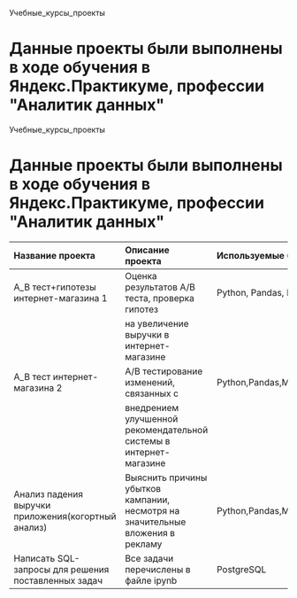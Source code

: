 Учебные_курсы_проекты
# Данные проекты были выполнены в ходе обучения в Яндекс.Практикуме, профессии "Аналитик данных"

 Учебные_курсы_проекты
# Данные проекты были выполнены в ходе обучения в Яндекс.Практикуме, профессии "Аналитик данных"

| Название проекта                                    |Описание проекта                                                               |Используемые библиотеки                   |                         
| :---                                                |:---                                                                           |:---                                      |
|A_B тест+гипотезы интернет-магазина 1                |Оценка результатов A/B теста, проверка гипотез                                 |Python, Pandas, Matplotlib, SciPy         |
|                                                     |на увеличение выручки в интернет-магазине                                      |                                          |
|A_B тест интернет-магазина  2                        |A/B тестирование изменений, связанных с                                        |Python,Pandas,Matplotlib,SciPy,A/B,Plotly |                                         |
|                                                     |внедрением улучшенной рекомендательной системы в интернет-магазине             |                                          |
|Анализ падения выручки приложения(когортный анализ)  |Выяснить причины убытков кампании, несмотря на значительные вложения в рекламу |Python,Pandas,Matplotlib,Datetime,Numpy   |
|Написать SQL-запросы для решения поставленных задач  |Все задачи перечислены в файле ipynb                                           |PostgreSQL                                |
